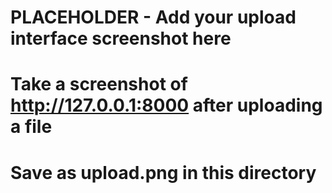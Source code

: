 # PLACEHOLDER - Add your upload interface screenshot here
# Take a screenshot of http://127.0.0.1:8000 after uploading a file
# Save as upload.png in this directory
